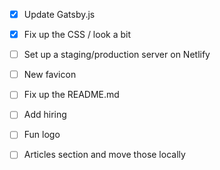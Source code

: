 - [x] Update Gatsby.js
- [x] Fix up the CSS / look a bit
- [ ] Set up a staging/production server on Netlify
- [ ] New favicon
- [ ] Fix up the README.md
- [ ] Add hiring

- [ ] Fun logo
- [ ] Articles section and move those locally

